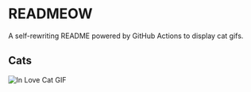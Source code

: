 # READMEOW

A self-rewriting README powered by GitHub Actions to display cat gifs.

## Cats

![In Love Cat GIF](https://media2.giphy.com/media/v1.Y2lkPTlhY2QwMmRhZ201ZGM3cmhvYmI5YmFobG92YWpkZGQ0d2wzcTZibnYwMmFteTY0MCZlcD12MV9naWZzX3NlYXJjaCZjdD1n/MDJ9IbxxvDUQM/200.gif)
